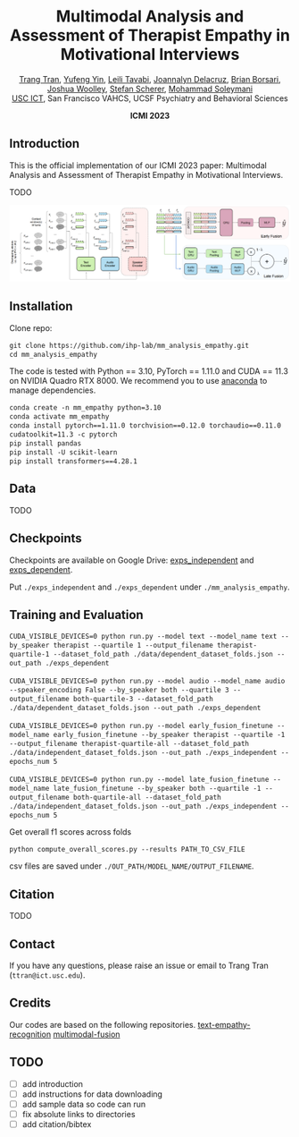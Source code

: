 <div align="center">
  <h1 align="center">Multimodal Analysis and Assessment of Therapist Empathy in Motivational Interviews</h1>
  <p align="center">

<a href="https://ttmt001.github.io/">
    Trang Tran</a>,
<a href="https://yufengyin.github.io/">
    Yufeng Yin</a>,
<a href="https://www.linkedin.com/in/leili-tavabi-92649693/">
    Leili Tavabi</a>,
<a href="https://profiles.ucsf.edu/joannalyn.delacruz">
    Joannalyn Delacruz</a>,
<a href="https://addictionresearch.ucsf.edu/people/brian-borsari-phd">
    Brian Borsari</a>,
<a href="https://woolleylab.ucsf.edu/principal-investigator">
    Joshua Woolley</a>,

<a href="https://schererstefan.net/">
    Stefan Scherer</a>,
<a href="https://people.ict.usc.edu/~soleymani/">
    Mohammad Soleymani</a>
<br>
<a href="https://ict.usc.edu/">USC ICT</a>, San Francisco VAHCS, UCSF Psychiatry and Behavioral Sciences

<strong>ICMI 2023</strong>
</p>
</div>

## Introduction

This is the official implementation of our ICMI 2023 paper: Multimodal Analysis and Assessment of Therapist Empathy in Motivational Interviews.

TODO

<p align="center">
  <img src="https://github.com/ihp-lab/mm_analysis_empathy/blob/main/pipeline.png" width="700px" />
</p>

## Installation
Clone repo:
```
git clone https://github.com/ihp-lab/mm_analysis_empathy.git
cd mm_analysis_empathy
```

The code is tested with Python == 3.10, PyTorch == 1.11.0 and CUDA == 11.3 on NVIDIA Quadro RTX 8000. We recommend you to use [anaconda](https://www.anaconda.com/) to manage dependencies.

```
conda create -n mm_empathy python=3.10
conda activate mm_empathy
conda install pytorch==1.11.0 torchvision==0.12.0 torchaudio==0.11.0 cudatoolkit=11.3 -c pytorch
pip install pandas
pip install -U scikit-learn
pip install transformers==4.28.1
```

## Data
TODO

## Checkpoints
Checkpoints are available on Google Drive: [exps_independent]() and [exps_dependent]().

Put `./exps_independent` and `./exps_dependent` under `./mm_analysis_empathy`.

## Training and Evaluation
```
CUDA_VISIBLE_DEVICES=0 python run.py --model text --model_name text --by_speaker therapist --quartile 1 --output_filename therapist-quartile-1 --dataset_fold_path ./data/dependent_dataset_folds.json --out_path ./exps_dependent

CUDA_VISIBLE_DEVICES=0 python run.py --model audio --model_name audio --speaker_encoding False --by_speaker both --quartile 3 --output_filename both-quartile-3 --dataset_fold_path ./data/dependent_dataset_folds.json --out_path ./exps_dependent

CUDA_VISIBLE_DEVICES=0 python run.py --model early_fusion_finetune --model_name early_fusion_finetune --by_speaker therapist --quartile -1 --output_filename therapist-quartile-all --dataset_fold_path ./data/independent_dataset_folds.json --out_path ./exps_independent --epochs_num 5

CUDA_VISIBLE_DEVICES=0 python run.py --model late_fusion_finetune --model_name late_fusion_finetune --by_speaker both --quartile -1 --output_filename both-quartile-all --dataset_fold_path ./data/independent_dataset_folds.json --out_path ./exps_independent --epochs_num 5
```

Get overall f1 scores across folds
```
python compute_overall_scores.py --results PATH_TO_CSV_FILE
```
csv files are saved under `./OUT_PATH/MODEL_NAME/OUTPUT_FILENAME`.

## Citation
TODO

## Contact
If you have any questions, please raise an issue or email to Trang Tran (`ttran@ict.usc.edu`).

## Credits
Our codes are based on the following repositories.
[text-empathy-recognition](https://github.com/ihp-lab/empathy-recognition-acii-2023)
[multimodal-fusion](https://github.com/ihp-lab/XNorm)

## TODO
- [ ] add introduction
- [ ] add instructions for data downloading
- [ ] add sample data so code can run
- [ ] fix absolute links to directories
- [ ] add citation/bibtex
